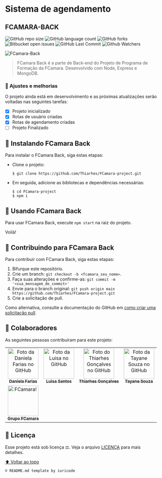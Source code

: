# Sistema de agendamento

## FCAMARA-BACK

![GitHub repo size](https://img.shields.io/github/repo-size/danielafarias/FCamara-Back?style=for-the-badge)
![GitHub language count](https://img.shields.io/github/languages/count/danielafarias/FCamara-Back?style=for-the-badge)
![GitHub forks](https://img.shields.io/chocolatey/dt/FCamara-Back?style=for-the-badge)
![Bitbucket open issues](https://img.shields.io/bitbucket/issues/danielafarias/FCamara-Back?style=for-the-badge)
![GitHub Last Commit](https://img.shields.io/github/last-commit/danielafarias/FCamara-Back?style=for-the-badge)
![Github Watchers](https://img.shields.io/github/watchers/danielafarias/FCamara-Back?style=for-the-badge)

![FCamara-Back](https://blog.fcamara.com.br/wp-content/uploads/2019/10/Logotipo-FCamara.png)

> FCamara Back é a parte de Back-end do Projeto de Programa de Formação da FCamara. Desenvolvido com Node, Express e MongoDB.

### 🍊 Ajustes e melhorias

O projeto ainda está em desenvolvimento e as próximas atualizações serão voltadas nas seguintes tarefas:

- [x] Projeto inicializado
- [x] Rotas de usuário criadas
- [x] Rotas de agendamento criadas
- [ ] Projeto Finalizado

## 🍊 Instalando FCamara Back

Para instalar o FCamara Back, siga estas etapas:

- Clone o projeto:

  ```
  $ git clone https://github.com/Thiarhes/FCamara-project.git
  ```

- Em seguida, adicione as bibliotecas e dependências necessárias:

  ```
  $ cd FCamara-project
  $ npm i
  ```

## 🍊 Usando FCamara Back

Para usar FCamara Back, execute `npm start` na raiz do projeto.

Voilà!

## 🧡 Contribuindo para FCamara Back

Para contribuir com FCamara Back, siga estas etapas:

1. Bifurque este repositório.
2. Crie um branch: `git checkout -b <fcamara_seu_nome>`.
3. Faça suas alterações e confirme-as: `git commit -m '<sua_mensagem_de_commit>'`
4. Envie para o branch original: `git push origin main https://github.com/Thiarhes/FCamara-project.git`
5. Crie a solicitação de pull.

Como alternativa, consulte a documentação do GitHub em [como criar uma solicitação pull](https://help.github.com/en/github/collaborating-with-issues-and-pull-requests/creating-a-pull-request).

## 🧚 Colaboradores

As seguintes pessoas contribuíram para este projeto:

<table>
  <tr>
    <td align="center">
      <a href="#">
        <img src="https://avatars.githubusercontent.com/u/79869120?v=4" width="100px;" alt="Foto da Daniela Farias no GitHub"/><br>
        <sub>
          <b>Daniela Farias</b>
        </sub>
      </a>
    </td>
    <td align="center">
      <a href="#">
        <img src="https://avatars.githubusercontent.com/u/85790391?v=4" width="100px;" alt="Foto da Luisa no GitHub"/><br>
        <sub>
          <b>Luisa Santos</b>
        </sub>
      </a>
    </td>
    <td align="center">
      <a href="#">
        <img src="https://avatars.githubusercontent.com/u/68358566?v=4" width="100px;" alt="Foto do Thiarhes Gonçalves no GitHub"/><br>
        <sub>
          <b>Thiarhes Gonçalves</b>
        </sub>
      </a>
    </td>
    <td align="center">
      <a href="#">
        <img src="https://avatars.githubusercontent.com/u/68932761?v=4" width="100px;" alt="Foto da Tayane Souza no GitHub"/><br>
        <sub>
          <b>Tayane Souza</b>
        </sub>
      </a>
    </td>
    </tr>
    <tr>
    <td align="center">
      <a href="#">
        <img src="https://media-exp1.licdn.com/dms/image/C4E0BAQHGs6KiEjprnw/company-logo_200_200/0/1625519055911?e=2159024400&v=beta&t=-5EtDJEOz1kIe-z7VC3ZlW1E6SiQ79KMdxk7XWjiMFg" width="100px;" alt="FCamara!"/><br>
        <sub>
          <b>Grupo FCamara</b>
        </sub>
      </a>
    </td>
  </tr>
</table>

## 📙 Licença

Esse projeto está sob licença ⚖️. Veja o arquivo [LICENÇA](LICENSE.md) para mais detalhes.

[⬆ Voltar ao topo](#fcamara-ack)<br>

```
© README.md template by iuricode
```
